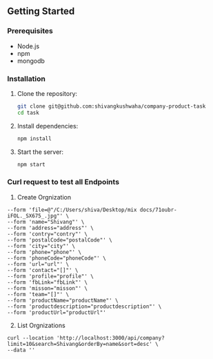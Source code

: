 
## Getting Started

### Prerequisites

- Node.js
- npm
- mongodb

### Installation

1. Clone the repository:
    ```sh
    git clone git@github.com:shivangkushwaha/company-product-task
    cd task
    ```

2. Install dependencies:
    ```sh
    npm install
    ```
3. Start the server:
    ```sh
    npm start
    ```

### Curl request to test all Endpoints

1. Create Orgnization
```curl --location 'http://localhost:3000/api/company' \
--form 'file=@"/C:/Users/shiva/Desktop/mix docs/71oubr-iFOL._SX675_.jpg"' \
--form 'name="Shivang"' \
--form 'address="address"' \
--form 'contry="contry"' \
--form 'postalCode="postalCode"' \
--form 'city="city"' \
--form 'phone="phone"' \
--form 'phoneCode="phoneCode"' \
--form 'url="url"' \
--form 'contact="[]"' \
--form 'profile="profile"' \
--form 'fbLink="fbLink"' \
--form 'misson="misson"' \
--form 'team="[]"' \
--form 'productName="productName"' \
--form 'productdescription="productdescription"' \
--form 'productUrl="productUrl"'
```

2. List Orgnizations
```
curl --location 'http://localhost:3000/api/company?limit=10&search=Shivang&orderBy=name&sort=desc' \
--data ''

```